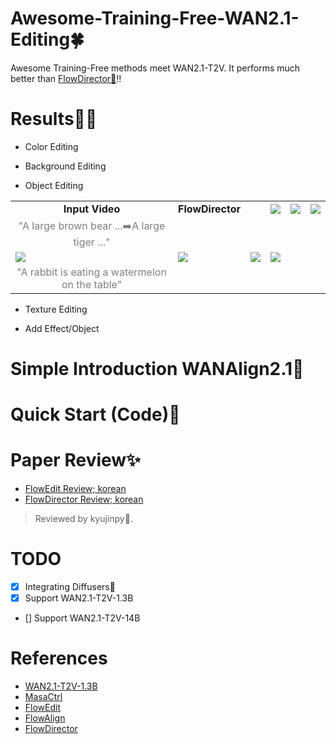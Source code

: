 # Awesome-Training-Free-WAN2.1-Editing🍀  
Awesome Training-Free methods meet WAN2.1-T2V.
It performs much better than [FlowDirector🦚](https://github.com/Westlake-AGI-Lab/FlowDirector)!!  

# Results🐦‍🔥
- Color Editing

- Background Editing

- Object Editing
<table class="center">
<tr>
  <td style="text-align:center;"><b>Input Video</b></td>
  <td style="text-align:center;><b>WANAlign2.1</b></td>
  <td style="text-align:center;><b>FlowDirector</b></td>
  <td style="text-align:center;><b>WANEdit</b></td>
</tr>
<tr>
  <td><img src="./videos/bear_832.mp4"></td>
  <td><img src="./results/object_editing/wanalign_bear_2_tiger.mp4"></td>
  <td><img src="./results/object_editing/flowdirector_bear_2_tiger.mp4"></td>              
  <td><img src="./results/object_editing/wanedit_bear_2_tiger.mp4"></td>
</tr>
<tr>
  <td width=100% style="text-align:center;color:gray;">"A large brown bear ...➡️A large tiger ..."</td>
</tr>

<tr>
  <td><img src="./videos/sea_turtle_832"></td>
  <td><img src="./results/object_editing/video4.gif"></td>
  <td><img src="./results/object_editing/video5.gif"></td>           
  <td><img src="./results/object_editing/video6.gif"></td>
</tr>
<tr>
  <td width=100% style="text-align:center;color:gray;">"A rabbit is eating a watermelon on the table"</td>
</tr>
</table>

- Texture Editing

- Add Effect/Object


# Simple Introduction WANAlign2.1🦖

# Quick Start (Code)🥏

# Paper Review✨
- [FlowEdit Review; korean]()
- [FlowDirector Review; korean]()
> Reviewed by kyujinpy🤗.

# TODO
- [x] Integrating Diffusers🤗 
- [x] Support WAN2.1-T2V-1.3B
- [] Support WAN2.1-T2V-14B

# References
- [WAN2.1-T2V-1.3B](https://huggingface.co/Wan-AI/Wan2.1-T2V-1.3B)
- [MasaCtrl](https://github.com/TencentARC/MasaCtrl)
- [FlowEdit](https://matankleiner.github.io/flowedit/)
- [FlowAlign](https://arxiv.org/abs/2505.23145)
- [FlowDirector](https://arxiv.org/abs/2506.05046)
